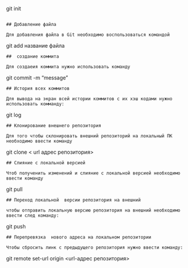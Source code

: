 git init
```

## Добавление файла

Для добавления файла в Git необходимо воспользоваться командой 

```
git add название файла
```
##  создание коммита

Для создаеия коммита нужно использовать команду
```
git commit -m “message”
```
## История всех коммитов

Для вывода на экран всей истории коммитов с их хэш кодами нужно использовать комманду:
```
git log 
```
## Клонирование внешнего репозитория

Для того чтобы склонировать внешний репозиторий на локальный ПК необходимо ввести команду
```
git clone < url адрес репозитория> 

```
## Слияние с локальной версией

Чтоб полученить изменений и слияние с локальной версией необходимо ввести команду 
```
git pull
```
## Переход локальной  версии репозитория на внешний

чтобы отправить локальную версию репозитория на внешний необходимо ввести след команду:
```
git push
```
## Перепревязка  нового адреса на локальном репозитории

Чтобы сбросить линк с предыдущего репозитория нужно ввести команду:
```
git remote set-url origin <url-адрес репозитория> 
```

